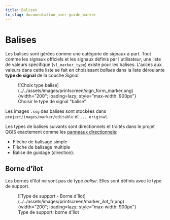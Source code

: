 ```yaml
---
title: Balises
tx_slug: documentation_user-guide_marker
---
```


# Balises

Les balises sont gérées comme une catégorie de signaux à part. Tout comme les signaux officiels et les signaux définis par l'utilisateur, une liste de valeurs spécifique (`vl_marker_type`) existe pour les balises. L'accès aux valeurs dans cette liste se fait en choisissant *balises* dans la liste déroulante **type de signal** de la couche *Signal*.

<figure markdown>
  ![Choix type balise](../../assets/images/printscreen/sign_form_marker.png){width="200"; loading=lazy; style="max-width: 900px"}
  <figcaption>Choisir le type de signal "balise"</figcaption>
</figure>

Les images `.svg` des balises sont stockées dans `project/images/marker/editable` et `... original`. 

Les types de balises suivants sont directionnels et traités dans le projet QGIS exactement comme les [panneaux directionnels](https://signalo.ch/user-guide/directionalsigns/):  

- Flèche de balisage simple
- Flèche de balisage multiple
- Balise de guidage (direction).

## Borne d'îlot
Les bornes d'îlot ne sont pas de type *balise*. Elles sont définis avec le type de support.

<figure markdown>
  ![Type de support - Borne d'îlot](../../assets/images/printscreen/marker_ilot_fr.png){width="200"; loading=lazy; style="max-width: 900px"}
  <figcaption>Type de support: borne d'îlot</figcaption>
</figure>